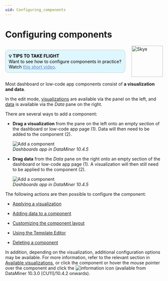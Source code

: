 ```yaml
---
uid: Configuring_components
---
```


# Configuring components

<div style="display: flex; align-items: center; justify-content: space-between; margin: 0 auto; max-width: 100%;">
  <div style="border: 1px solid #ccc; border-radius: 10px; padding: 10px; flex-grow: 1; background-color: #DEF7FF; margin-right: 20px; color: #000000;">
    <b>💡 TIPS TO TAKE FLIGHT</b><br>
    Want to see how to configure components in practice? Watch <a href="xref:Creating_a_first_dashboard" style="color: #657AB7;">this short video</a>.
  </div>
  <img src="~/images/Skye.svg" alt="Skye" style="width: 100px; flex-shrink: 0;">
</div>

Most dashboard or low-code app components consist of **a visualization and data**.

In the edit mode, [visualizations](xref:Available_visualizations) are available via the panel on the left, and [data](xref:Available_Data_Types) is available via the *Data* pane on the right.

There are several ways to add a component:

- **Drag a visualization** from the pane on the left onto an empty section of the dashboard or low-code app page (1). Data will then need to be added to the component (2).

  ![Add a component](~/dataminer/images/Add_Component_Visualization.png)<br>*Dashboards app in DataMiner 10.4.5*

- **Drag data** from the *Data* pane on the right onto an empty section of the dashboard or low-code app page (1). A visualization will then still need to be applied to the component (2).

  ![Add a component](~/dataminer/images/Add_Component_Data_Source.png)<br>*Dashboards app in DataMiner 10.4.5*

The following actions are then possible to configure the component:

- [Applying a visualization](xref:Apply_Visualization)

- [Adding data to a component](xref:Adding_data_to_component)

- [Customizing the component layout](xref:Customize_Component_Layout)

- [Using the Template Editor](xref:Template_Editor)

- [Deleting a component](xref:Delete_Component)

In addition, depending on the visualization, additional configuration options may be available. For more information, refer to the relevant section in [Available visualizations](xref:Available_visualizations), or click the component or hover the mouse pointer over the component and click the ![information](~/dataminer/images/Information_Icon.png) icon (available from DataMiner 10.3.0 [CU11]/10.4.2 onwards<!--RN 38224-->).
